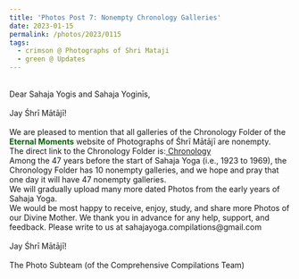 ```yaml
---
title: 'Photos Post 7: Nonempty Chronology Galleries'
date: 2023-01-15
permalink: /photos/2023/0115
tags:
  - crimson @ Photographs of Shri Mataji
  - green @ Updates
---
```


<p>
<br>
Dear Sahaja Yogis and Sahaja Yoginīs,<br>
<br>
Jay Śhrī Mātājī!<br>
<br>
We are pleased to mention that all galleries of the Chronology Folder of the <font color="DarkGreen"><b>Eternal Moments</b></font> website of Photographs of Śhrī Mātājī are nonempty.<br>
The direct link to the Chronology Folder is:<a href="https://eternalmoments.smugmug.com/Chronology"> Chronology</a><br>
Among the 47 years before the start of Sahaja Yoga (i.e., 1923 to 1969), the Chronology Folder has 10 nonempty galleries, and we hope and pray that one day it will have 47 nonempty galleries.<br>
We will gradually upload many more dated Photos from the early years of Sahaja Yoga.<br>
We would be most happy to receive, enjoy, study, and share more Photos of our Divine Mother. We thank you in advance for any help, support, and feedback. Please write to us at sahajayoga.compilations@gmail.com<br>

<br>
Jay Śhrī Mātājī!<br>
<br>
The Photo Subteam (of the Comprehensive Compilations Team)
</p>